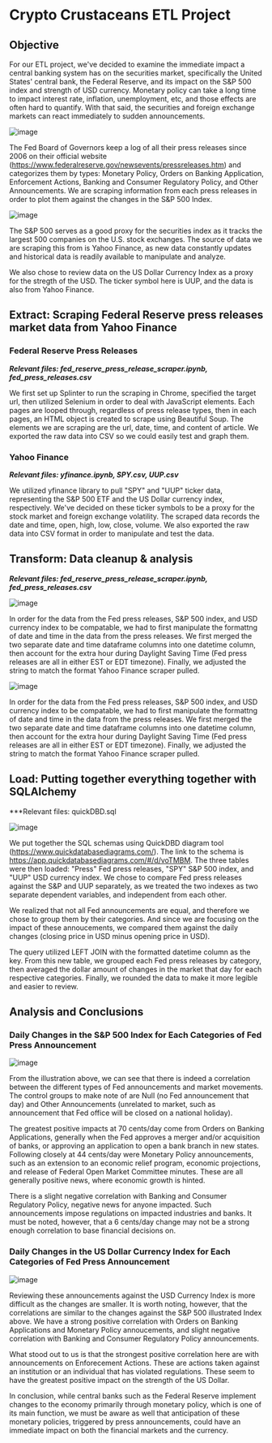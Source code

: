 # Crypto Crustaceans ETL Project

## Objective

For our ETL project, we've decided to examine the immediate impact a central banking system has on the securities market, specifically the United States' central bank, the Federal Reserve, and its impact on the S&P 500 index and strength of USD currency. Monetary policy can take a long time to impact interest rate, inflation, unemployment, etc, and those effects are often hard to quantify. With that said, the securities and foreign exchange markets can react immediately to sudden announcements.

![image](https://user-images.githubusercontent.com/78992395/124069556-39807e00-d9f1-11eb-93c6-600c96209079.png)

The Fed Board of Governors keep a log of all their press releases since 2006 on their official website (https://www.federalreserve.gov/newsevents/pressreleases.htm) and categorizes them by types: Monetary Policy, Orders on Banking Application, Enforcement Actions, Banking and Consumer Regulatory Policy, and Other Announcements. We are scraping information from each press releases in order to plot them against the changes in the S&P 500 Index.

![image](https://user-images.githubusercontent.com/78992395/124069709-78aecf00-d9f1-11eb-84bf-16cf0f6d2298.png)

The S&P 500 serves as a good proxy for the securities index as it tracks the largest 500 companies on the U.S. stock exchanges. The source of data we are scraping this from is Yahoo Finance, as new data constantly updates and historical data is readily available to manipulate and analyze.

We also chose to review data on the US Dollar Currency Index as a proxy for the stregth of the USD. The ticker symbol here is UUP, and the data is also from Yahoo Finance.

## Extract: Scraping Federal Reserve press releases market data from Yahoo Finance

### Federal Reserve Press Releases
***Relevant files: fed_reserve_press_release_scraper.ipynb, fed_press_releases.csv***

We first set up Splinter to run the scraping in Chrome, specified the target url, then utilized Selenium in order to deal with JavaScript elements. Each pages are looped through, regardless of press release types, then in each pages, an HTML object is created to scrape using Beautiful Soup. The elements we are scraping are the url, date, time, and content of article. We exported the raw data into CSV so we could easily test and graph them.

### Yahoo Finance
***Relevant files: yfinance.ipynb, SPY.csv, UUP.csv***

We utilized yfinance library to pull "SPY" and "UUP" ticker data, representing the S&P 500 ETF and the US Dollar currency index, respectively. We've decided on these ticker symbols to be a proxy for the stock market and foreign exchange volatility. The scraped data records the date and time, open, high, low, close, volume. We also exported the raw data into CSV format in order to manipulate and test the data.

## Transform: Data cleanup & analysis
***Relevant files: fed_reserve_press_release_scraper.ipynb, fed_press_releases.csv***

![image](https://user-images.githubusercontent.com/78992395/124068979-536d9100-d9f0-11eb-9018-84759ed1bc17.png)

In order for the data from the Fed press releases, S&P 500 index, and USD currency index to be compatable, we had to first manipulate the formattng of date and time in the data from the press releases. We first merged the two separate date and time dataframe columns into one datetime column, then account for the extra hour during Daylight Saving Time (Fed press releases are all in either EST or EDT timezone). Finally, we adjusted the string to match the format Yahoo Finance scraper pulled.

![image](https://user-images.githubusercontent.com/78992395/124069428-01793b00-d9f1-11eb-8071-608f7d6c5689.png)

In order for the data from the Fed press releases, S&P 500 index, and USD currency index to be compatable, we had to first manipulate the formattng of date and time in the data from the press releases. We first merged the two separate date and time dataframe columns into one datetime column, then account for the extra hour during Daylight Saving Time (Fed press releases are all in either EST or EDT timezone). Finally, we adjusted the string to match the format Yahoo Finance scraper pulled.

## Load: Putting together everything together with SQLAlchemy
***Relevant files: quickDBD.sql

![image](https://user-images.githubusercontent.com/78992395/124069035-70a25f80-d9f0-11eb-93fd-2a2357eb3732.png)

We put together the SQL schemas using QuickDBD diagram tool (https://www.quickdatabasediagrams.com/). The link to the schema is https://app.quickdatabasediagrams.com/#/d/voTMBM. The three tables were then loaded: "Press" Fed press releases, "SPY" S&P 500 index, and "UUP" USD currency index. We chose to compare Fed press releases against the S&P and UUP separately, as we treated the two indexes as two separate dependent variables, and independent from each other.

We realized that not all Fed announcements are equal, and therefore we chose to group them by their categories. And since we are focusing on the impact of these annoucements, we compared them against the daily changes (closing price in USD minus opening price in USD). 

The query utilized LEFT JOIN with the formatted datetime column as the key. From this new table, we grouped each Fed press releases by category, then averaged the dollar amount of changes in the market that day for each respective categories. Finally, we rounded the data to make it more legible and easier to review.

## Analysis and Conclusions

### Daily Changes in the S&P 500 Index for Each Categories of Fed Press Announcement

![image](https://user-images.githubusercontent.com/78992395/124064804-62e9db80-d9ea-11eb-92cf-ffc3a384fd72.png)

From the illustration above, we can see that there is indeed a correlation between the different types of Fed announcements and market movements. The control groups to make note of are Null (no Fed announcement that day) and Other Announcements (unrelated to market, such as announcement that Fed office will be closed on a national holiday). 

The greatest positive impacts at 70 cents/day come from Orders on Banking Applications, generally when the Fed approves a merger and/or acquisition of banks, or approving an application to open a bank branch in new states. Following closely at 44 cents/day were Monetary Policy announcements, such as an extension to an economic relief program, economic projections, and release of Federal Open Market Committee minutes. These are all generally positive news, where economic growth is hinted.

There is a slight negative correlation with Banking and Consumer Regulatory Policy, negative news for anyone impacted. Such announcements impose regulations on impacted industries and banks. It must be noted, however, that a 6 cents/day change may not be a strong enough correlation to base financial decisions on.

### Daily Changes in the US Dollar Currency Index for Each Categories of Fed Press Announcement

![image](https://user-images.githubusercontent.com/78992395/124064898-92004d00-d9ea-11eb-893e-7daebe2ac4f2.png)

Reviewing these announcements against the USD Currency Index is more difficult as the changes are smaller. It is worth noting, however, that the correlations are similar to the changes against the S&P 500 illustrated Index above. We have a strong positive correlation with Orders on Banking Applications and Monetary Policy annoucements, and slight negative correlation with Banking and Consumer Regulatory Policy announcements. 

What stood out to us is that the strongest positive correlation here are with announcements on Enforecement Actions. These are actions taken against an institution or an individual that has violated regulations. These seem to have the greatest positive impact on the strength of the US Dollar.

In conclusion, while central banks such as the Federal Reserve implement changes to the economy primarily through monetary policy, which is one of its main function, we must be aware as well that anticipation of these monetary policies, triggered by press announcements, could have an immediate impact on both the financial markets and the currency.
